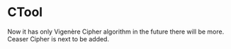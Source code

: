 # CTool
Now it has only Vigenère Cipher algorithm in the future there will be more.
Ceaser Cipher is next to be added.
